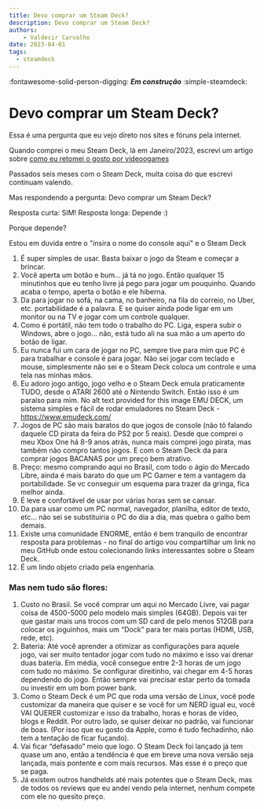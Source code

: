 ```yaml
---
title: Devo comprar um Steam Deck? 
description: Devo comprar um Steam Deck? 
authors:
    - Valdecir Carvalho
date: 2023-04-01
tags:
  - steamdeck
---
```


:fontawesome-solid-person-digging: **_Em construção_**
:simple-steamdeck:

# Devo comprar um Steam Deck? 

Essa é uma pergunta que eu vejo direto nos sites e fóruns pela internet.

Quando comprei o meu Steam Deck, lá em Janeiro/2023, escrevi um artigo sobre [como eu retomei o gosto por videoogames](/artigos/minha-relacao-com-steamdeck)

Passados seis meses com o Steam Deck, muita coisa do que escrevi continuam valendo.

Mas respondendo a pergunta: Devo comprar um Steam Deck? 

Resposta curta: SIM! 
Resposta longa: Depende :) 

Porque depende? 

Estou em duvida entre o "insira o nome do console aqui" e o Steam Deck

 1. É super simples de usar. Basta baixar o jogo da Steam e começar a brincar. 
 2. Você aperta um botão e bum… já tá no jogo. Então qualquer 15 minutinhos que eu tenho livre já pego para jogar um pouquinho. Quando acaba o tempo, aperta o botão e ele hiberna. 
 3. Da para jogar no sofá, na cama, no banheiro, na fila do correio, no Uber, etc. portabilidade é a palavra. E se quiser ainda pode ligar em um monitor ou na TV e jogar com um controle qualquer.
 4. Como é portátil, não tem todo o trabalho do PC. Liga, espera subir o Windows, abre o jogo… não, está tudo ali na sua mão a um aperto do botão de ligar. 
 5. Eu nunca fui um cara de jogar no PC, sempre tive para mim que PC é para trabalhar e console é para jogar. Não sei jogar com teclado e mouse, simplesmente não sei e o Steam Deck coloca um controle e uma tela nas minhas mãos. 
 6. Eu adoro jogo antigo, jogo velho e o Steam Deck emula praticamente TUDO, desde o ATARI 2600 até o Nintendo Switch. Então isso é um paraíso para mim.
No alt text provided for this image
EMU DECK, um sistema simples e fácil de rodar emuladores no Steam Deck - https://www.emudeck.com/
 7. Jogos de PC são mais baratos do que jogos de console (não tô falando daquele CD pirata da feira do PS2 por 5 reais). Desde que comprei o meu Xbox One há 8-9 anos atrás, nunca mais comprei jogo pirata, mas também não compro tantos jogos. E com o Steam Deck da para comprar jogos BACANAS por um preço bem atrativo. 
 8. Preço: mesmo comprando aqui no Brasil, com todo o ágio do Mercado Libre, ainda é mais barato do que um PC Gamer e tem a vantagem da portabilidade. Se vc conseguir um esquema para trazer da gringa, fica melhor ainda. 
 9. É leve e confortável de usar por várias horas sem se cansar.
 10. Da para usar como um PC normal, navegador, planilha, editor de texto, etc… não sei se substituiria o PC do dia a dia, mas quebra o galho bem demais. 
 11. Existe uma comunidade ENORME, então é bem tranquilo de encontrar resposta para problemas - no final do artigo vou compartilhar um link no meu GitHub onde estou colecionando links interessantes sobre o Steam Deck. 
 12. É um lindo objeto criado pela engenharia. 

### Mas nem tudo são flores:

 1. Custo no Brasil. Se você comprar um aqui no Mercado Livre, vai pagar coisa de 4500-5000 pelo modelo mais simples (64GB). Depois vai ter que gastar mais uns trocos com um SD card de pelo menos 512GB para colocar os joguinhos, mais um “Dock” para ter mais portas (HDMI, USB, rede, etc). 
 2. Bateria: Até você aprender a otimizar as configurações para aquele jogo, vai ser muito tentador jogar com tudo no máximo e isso vai drenar duas bateria. Em média, você consegue entre 2-3 horas de um jogo com tudo no máximo. Se configurar direitinho, vai chegar em 4-5 horas dependendo do jogo. Então sempre vai precisar estar perto da tomada ou investir em um bom power bank. 
 3. Como o Steam Deck é um PC que roda uma versão de Linux, você pode customizar da maneira que quiser e se você for um NERD igual eu, você VAI QUERER customizar e isso da trabalho, horas e horas de vídeo, blogs e Reddit. Por outro lado, se quiser deixar no padrão, vai funcionar de boas. (Por isso que eu gosto da Apple, como é tudo fechadinho, não tem a tentação de ficar fuçando). 
 4. Vai ficar “defasado” meio que logo. O Steam Deck foi lançado já tem quase um ano, então a tendência é que em breve uma nova versão seja lançada, mais pontente e com mais recursos. Mas esse é o preço que se paga. 
 5. Já existem outros handhelds até mais potentes que o Steam Deck, mas de todos os reviews que eu andei vendo pela internet, nenhum compete com ele no quesito preço. 